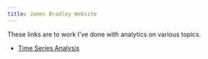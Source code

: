 ```yaml
---
title: James Bradley Website
---
```


These links are to work I've done with analytics on various topics.

- [Time Series Analysis](/timeseries/default.html)

